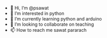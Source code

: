 - 👋 Hi, I’m @psawat
- 👀 I’m interested in python
- 🌱 I’m currently learning python and arduino
- 💞️ I’m looking to collaborate on teaching
- 📫 How to reach me sawat pararach

<!---
psawat/psawat is a ✨ special ✨ repository because its `README.md` (this file) appears on your GitHub profile.
You can click the Preview link to take a look at your changes.
--->
